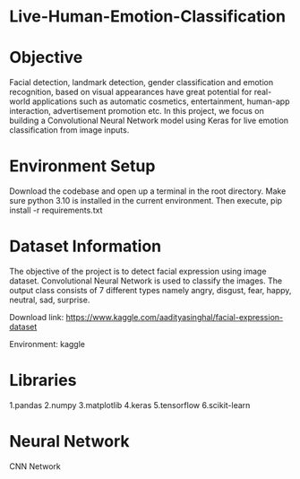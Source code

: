 # Live-Human-Emotion-Classification
# Objective
Facial detection, landmark detection, gender classification and emotion recognition, based on visual appearances have great potential for real-world applications such as automatic cosmetics, entertainment, human-app interaction, advertisement promotion etc. In this project, we focus on building a Convolutional Neural Network model using Keras for live emotion classification from image inputs.
# Environment Setup
Download the codebase and open up a terminal in the root directory. Make sure python 3.10 is installed in the current environment. Then execute,
pip install -r requirements.txt
# Dataset Information
The objective of the project is to detect facial expression using image dataset. Convolutional Neural Network is used to classify the images. The output class consists of 7 different types namely angry, disgust, fear, happy, neutral, sad, surprise.

Download link: https://www.kaggle.com/aadityasinghal/facial-expression-dataset

Environment: kaggle

# Libraries
1.pandas
2.numpy
3.matplotlib
4.keras
5.tensorflow
6.scikit-learn

# Neural Network
CNN Network
